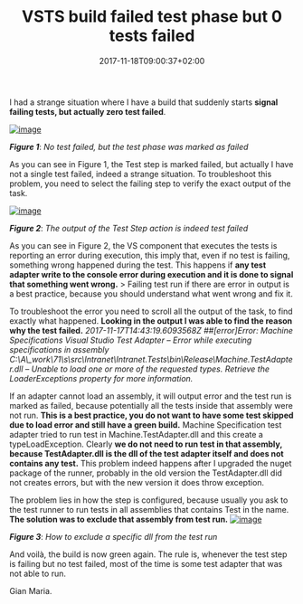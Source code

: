 ﻿---
title: "VSTS build failed test phase but 0 tests failed"
description: ""
date: 2017-11-18T09:00:37+02:00
draft: false
tags: [build,Testing]
categories: [Azure DevOps,Team Foundation Server]
---
I had a strange situation where I have a build that suddenly starts  **signal failing tests, but actually zero test failed**.

[![image](http://www.codewrecks.com/blog/wp-content/uploads/2017/11/image_thumb.png "image")](http://www.codewrecks.com/blog/wp-content/uploads/2017/11/image.png)

 ***Figure 1***: *No test failed, but the test phase was marked as failed*

As you can see in Figure 1, the Test step is marked failed, but actually I have not a single test failed, indeed a strange situation. To troubleshoot this problem, you need to select the failing step to verify the exact output of the task.

[![image](http://www.codewrecks.com/blog/wp-content/uploads/2017/11/image_thumb-1.png "image")](http://www.codewrecks.com/blog/wp-content/uploads/2017/11/image-1.png)

 ***Figure 2***: *The output of the Test Step action is indeed test failed*

As you can see in Figure 2, the VS component that executes the tests is reporting an error during execution, this imply that, even if no test is failing, something wrong happened during the test. This happens if  **any test adapter write to the console error during execution and it is done to signal that something went wrong.** > Failing test run if there are error in output is a best practice, because you should understand what went wrong and fix it.

To troubleshoot the error you need to scroll all the output of the task, to find exactly what happened.  **Looking in the output I was able to find the reason why the test failed.** *2017-11-17T14:43:19.6093568Z ##[error]Error: Machine Specifications Visual Studio Test Adapter – Error while executing specifications in assembly C:\A\\_work\71\s\src\Intranet\Intranet.Tests\bin\Release\Machine.TestAdapter.dll – Unable to load one or more of the requested types. Retrieve the LoaderExceptions property for more information.*

If an adapter cannot load an assembly, it will output error and the test run is marked as failed, because potentially all the tests inside that assembly were not run.  **This is a best practice, you do not want to have some test skipped due to load error and still have a green build.** Machine Specification test adapter tried to run test in Machine.TestAdapter.dll and this create a typeLoadException. Clearly **we do not need to run test in that assembly, because TestAdapter.dll is the dll of the test adapter itself and does not contains any test.** This problem indeed happens after I upgraded the nuget package of the runner, probably in the old version the TestAdapter.dll did not creates errors, but with the new version it does throw exception.

The problem lies in how the step is configured, because usually you ask to the test runner to run tests in all assemblies that contains Test in the name.  **The solution was to exclude that assembly from test run.** [![image](http://www.codewrecks.com/blog/wp-content/uploads/2017/11/image_thumb-2.png "image")](http://www.codewrecks.com/blog/wp-content/uploads/2017/11/image-2.png)

 ***Figure 3***: *How to exclude a specific dll from the test run*

And voilà, the build is now green again. The rule is, whenever the test step is failing but no test failed, most of the time is some test adapter that was not able to run.

Gian Maria.
